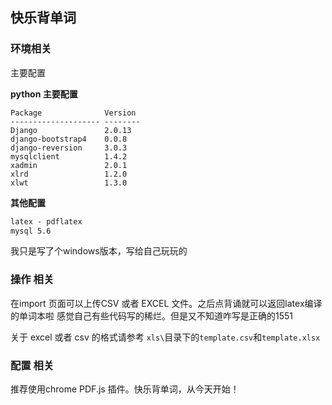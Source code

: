 ## 快乐背单词

### 环境相关

主要配置

**python 主要配置**
```shell
Package              Version
-------------------- --------
Django               2.0.13
django-bootstrap4    0.0.8
django-reversion     3.0.3
mysqlclient          1.4.2
xadmin               2.0.1
xlrd                 1.2.0
xlwt                 1.3.0
```

**其他配置**

```latex
latex - pdflatex
mysql 5.6
```

我只是写了个windows版本，写给自己玩玩的

### 操作 相关

在import 页面可以上传CSV 或者 EXCEL 文件。之后点背诵就可以返回latex编译的单词本啦
感觉自己有些代码写的稀烂。但是又不知道咋写是正确的1551

关于 excel 或者 csv 的格式请参考 `xls\`目录下的`template.csv`和`template.xlsx`

### 配置 相关

推荐使用chrome PDF.js 插件。快乐背单词，从今天开始！